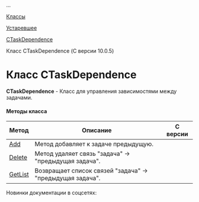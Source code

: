 ...

[Классы](/api_help/tasks/classes/index.php)

[Устаревшее](/api_help/tasks/classes/deprecated/index.php)

[CTaskDependence](/api_help/tasks/classes/deprecated/ctaskdependence/index.php)

Класс CTaskDependence (С версии 10.0.5)

Класс CTaskDependence
=====================

**CTaskDependence** - Класс для управления зависимостями между задачами.

#### Методы класса

| Метод | Описание | С версии |
| --- | --- | --- |
| [Add](/api_help/tasks/classes/deprecated/ctaskdependence/add.php) | Метод добавляет к задаче предыдущую. |  |
| [Delete](/api_help/tasks/classes/deprecated/ctaskdependence/delete.php) | Метод удаляет связь "задача" -> "предыдущая задача". |  |
| [GetList](/api_help/tasks/classes/deprecated/ctaskdependence/getlist.php) | Возвращает список связей "задача" -> "предыдущая задача". |  |

Новинки документации в соцсетях: